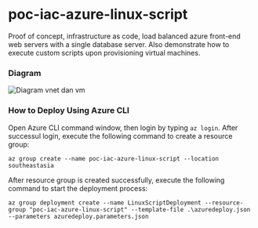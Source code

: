 # poc-iac-azure-linux-script
Proof of concept, infrastructure as code, load balanced azure front-end web servers with a single database server. Also demonstrate how to execute custom scripts upon provisioning virtual machines.
### Diagram
![Diagram vnet dan vm](https://raw.githubusercontent.com/icgid/poc-iac-azure-linux-script/master/diagrams/poc-iac-azure-linux-script.png)
### How to Deploy Using Azure CLI
Open Azure CLI command window, then login by typing `az login`. After successul login, execute the following command to create a resource group:

```
az group create --name poc-iac-azure-linux-script --location southeastasia
```

After resource group is created successfully, execute the following command to start the deployment process:

```
az group deployment create --name LinuxScriptDeployment --resource-group "poc-iac-azure-linux-script" --template-file .\azuredeploy.json --parameters azuredeploy.parameters.json
```

